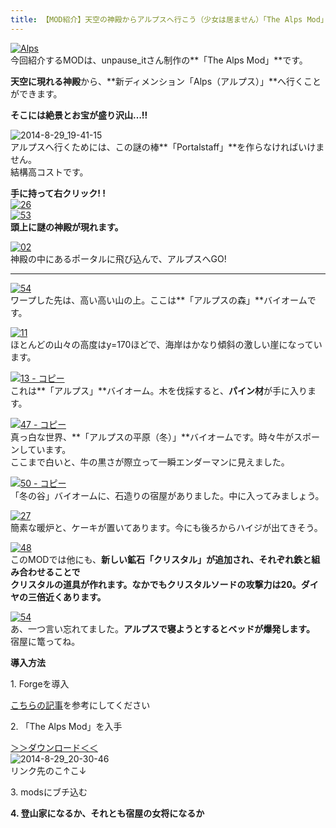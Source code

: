 ```yaml
---
title: 【MOD紹介】天空の神殿からアルプスへ行こう（少女は居ません）「The Alps Mod」
---
```


[![Alps](https://cdn-ak.f.st-hatena.com/images/fotolife/s/sasigume/20210208/20210208154040.png)](#a/d/adbdcbb9.png "Alps")  
今回紹介するMODは、unpause\_itさん制作の**「The Alps Mod」**です。

**天空に現れる神殿**から、**新ディメンション「Alps（アルプス）」**へ行くことができます。

**そこには絶景とお宝が盛り沢山…!!** 

![2014-8-29_19-41-15](https://cdn-ak.f.st-hatena.com/images/fotolife/s/sasigume/20210208/20210208141329.jpg)  
アルプスへ行くためには、この謎の棒**「Portalstaff」**を作らなければいけません。  
結構高コストです。

**手に持って右クリック! !**  
[![26](https://cdn-ak.f.st-hatena.com/images/fotolife/s/sasigume/20210208/20210208124954.png)](#0/6/06655f62.png "26")  
[![53](https://cdn-ak.f.st-hatena.com/images/fotolife/s/sasigume/20210208/20210208134402.png)](#4/1/41a9a15e.png "53")  
**頭上に謎の神殿が現れます。**

[![02](https://cdn-ak.f.st-hatena.com/images/fotolife/s/sasigume/20210208/20210208140852.png)](#5/7/57f8a96d.png "02")  
神殿の中にあるポータルに飛び込んで、アルプスへGO!

---

[![54](https://cdn-ak.f.st-hatena.com/images/fotolife/s/sasigume/20210208/20210208141930.png)](#6/1/617520fb.png "54")  
ワープした先は、高い高い山の上。ここは**「アルプスの森」**バイオームです。

[![11](https://cdn-ak.f.st-hatena.com/images/fotolife/s/sasigume/20210208/20210208130647.png)](#1/5/154f4353.png "11")  
ほとんどの山々の高度はy=170ほどで、海岸はかなり傾斜の激しい崖になっています。

[![13 - コピー](https://cdn-ak.f.st-hatena.com/images/fotolife/s/sasigume/20210208/20210208144148.png)](#7/5/755c5543.png "13 - コピー")  
これは**「アルプス」**バイオーム。木を伐採すると、**パイン材**が手に入ります。

[![47 - コピー](https://cdn-ak.f.st-hatena.com/images/fotolife/s/sasigume/20210208/20210208141728.png)](#5/f/5fd16f88.png "47 - コピー")  
真っ白な世界、**「アルプスの平原（冬）」**バイオームです。時々牛がスポーンしています。  
ここまで白いと、牛の黒さが際立って一瞬エンダーマンに見えました。

[![50 - コピー](https://cdn-ak.f.st-hatena.com/images/fotolife/s/sasigume/20210208/20210208152112.png)](#9/b/9b7908cf.png "50 - コピー")  
「冬の谷」バイオームに、石造りの宿屋がありました。中に入ってみましょう。

[![27](https://cdn-ak.f.st-hatena.com/images/fotolife/s/sasigume/20210208/20210208150107.png)](#8/6/86c6c69a.png "27")  
簡素な暖炉と、ケーキが置いてあります。今にも後ろからハイジが出てきそう。

[![48](https://cdn-ak.f.st-hatena.com/images/fotolife/s/sasigume/20210208/20210208141908.png)](#6/1/6138247e.png "48")  
このMODでは他にも、**新しい鉱石「クリスタル」**が追加され、それぞれ鉄と組み合わせることで  
クリスタルの道具が作れます。なかでも**クリスタルソードの攻撃力は20。ダイヤの三倍近くあります。**

[![54](https://cdn-ak.f.st-hatena.com/images/fotolife/s/sasigume/20210208/20210208152236.png)](#9/c/9ccbddb6.png "54")  
あ、一つ言い忘れてました。**アルプスで寝ようとするとベッドが爆発します。**  
宿屋に篭ってね。

**導入方法**

1\. Forgeを導入

[こちらの記事](/minecraft-je/howto/install-forge/)を参考にしてください

2\. 「The Alps Mod」を入手  
  
[＞＞ダウンロード＜＜](http://www.minecraftforum.net/forums/mapping-and-modding/minecraft-mods/2195886-the-alps-mod-a-wonderful-new-dimension-download)  
![2014-8-29_20-30-46](https://cdn-ak.f.st-hatena.com/images/fotolife/s/sasigume/20210208/20210208161004.jpg)  
リンク先のこ↑こ↓

3\. modsにブチ込む  
  
**4\. 登山家になるか、それとも宿屋の女将になるか**
